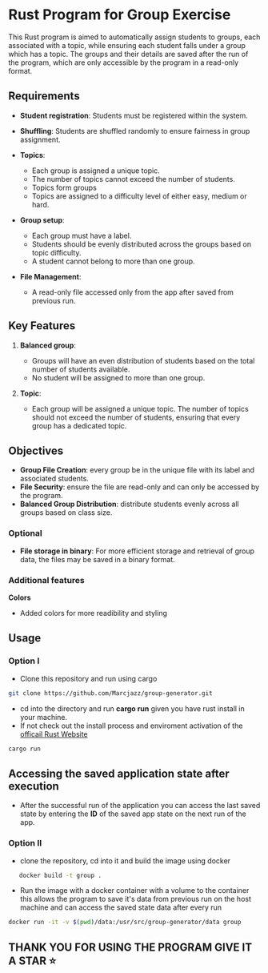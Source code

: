 # Rust Program for Group Exercise

This Rust program is aimed to automatically assign students to groups, each associated with a topic, while ensuring each student falls under a group which has a topic. 
The groups and their details are saved after the run of the program, which are only accessible by the program in a read-only format.

## Requirements

- **Student registration**: Students must be registered within the system.
- **Shuffling**: Students are shuffled randomly to ensure fairness in group assignment.
  
- **Topics**:
  
  - Each group is assigned a unique topic.
  - The number of topics cannot exceed the number of students.
  - Topics form groups
  - Topics are assigned to a difficulty level of either easy, medium or hard.
    
- **Group setup**:

  - Each group must have a label.
  - Students should be evenly distributed across the groups based on topic difficulty.
  - A student cannot belong to more than one group.
      
- **File Management**:
  
  - A read-only file accessed only from the app after saved from previous run.
  
## Key Features

1. **Balanced group**:
    - Groups will have an even distribution of students based on the total number of students available.
    - No student will be assigned to more than one group.

2. **Topic**:
    - Each group will be assigned a unique topic. The number of topics should not exceed the number of students, ensuring that every group has a dedicated topic.

## Objectives

- **Group File Creation**: every group be in the  unique file with its label and associated students.
- **File Security**: ensure the file are read-only and can only be accessed by the program.
- **Balanced Group Distribution**: distribute students evenly across all groups based on class size.
  
### Optional

- **File storage in binary**: For more efficient storage and retrieval of group data, the files may be saved in a binary format.
### Additional features
 **Colors**
   - Added colors for more readibility and styling 
    
## Usage
### Option I
- Clone this repository and run using cargo 
```bash
git clone https://github.com/Marcjazz/group-generator.git
```
- cd into the directory and run **cargo run** given you have rust install in your machine.
- If not check out the install process and enviroment activation of the [officail Rust Website](https://www.rust-lang.org/tools/install)

```bash
cargo run
```
## Accessing the saved application state after execution
- After the successful run of the application you can access the last saved state by entering the **ID** of the saved app state on the next run of the app.

### Option II
- clone the repository, cd into it and build the image using docker
  
```bash
   docker build -t group .
```
- Run the image with a docker container with a volume to the container this allows the program to save it's data from previous run on the host machine and can access the saved state data after every run
  
```bash
docker run -it -v $(pwd)/data:/usr/src/group-generator/data group
```

## THANK YOU FOR USING THE PROGRAM GIVE IT A STAR ⭐️

